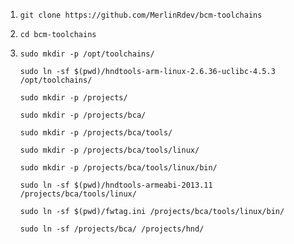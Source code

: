 1. `git clone https://github.com/MerlinRdev/bcm-toolchains`

2. `cd bcm-toolchains`

3. `sudo mkdir -p /opt/toolchains/`
 
    `sudo ln -sf $(pwd)/hndtools-arm-linux-2.6.36-uclibc-4.5.3 /opt/toolchains/`

    `sudo mkdir -p /projects/`
    
    `sudo mkdir -p /projects/bca/`
    
    `sudo mkdir -p /projects/bca/tools/`
    
    `sudo mkdir -p /projects/bca/tools/linux/`
    
    `sudo mkdir -p /projects/bca/tools/linux/bin/`
    
    `sudo ln -sf $(pwd)/hndtools-armeabi-2013.11 /projects/bca/tools/linux/`
    
    `sudo ln -sf $(pwd)/fwtag.ini /projects/bca/tools/linux/bin/`
    
    `sudo ln -sf /projects/bca/ /projects/hnd/`

